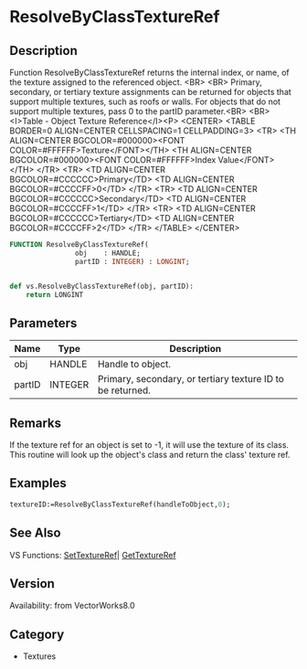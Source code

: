 # ResolveByClassTextureRef

## Description
Function ResolveByClassTextureRef returns the internal index, or name, of the texture assigned to the referenced object. &lt;BR&gt;
&lt;BR&gt;
Primary, secondary, or tertiary texture assignments can be returned for objects that support multiple textures, such as roofs or walls. For objects that do not support multiple textures, pass 0 to the partID parameter.&lt;BR&gt;
&lt;BR&gt;
&lt;I&gt;Table - Object Texture Reference&lt;/I&gt;&lt;P&gt;
&lt;CENTER&gt;
&lt;TABLE BORDER=0 ALIGN=CENTER CELLSPACING=1 CELLPADDING=3&gt;
  &lt;TR&gt; 
	&lt;TH ALIGN=CENTER BGCOLOR=#000000&gt;&lt;FONT COLOR=#FFFFFF&gt;Texture&lt;/FONT&gt;&lt;/TH&gt;
	&lt;TH ALIGN=CENTER BGCOLOR=#000000&gt;&lt;FONT COLOR=#FFFFFF&gt;Index Value&lt;/FONT&gt;&lt;/TH&gt;
  &lt;/TR&gt;
  &lt;TR&gt; 
	&lt;TD ALIGN=CENTER BGCOLOR=#CCCCCC&gt;Primary&lt;/TD&gt;
	&lt;TD ALIGN=CENTER BGCOLOR=#CCCCFF&gt;0&lt;/TD&gt;
  &lt;/TR&gt;
  &lt;TR&gt; 
	&lt;TD ALIGN=CENTER BGCOLOR=#CCCCCC&gt;Secondary&lt;/TD&gt;
	&lt;TD ALIGN=CENTER BGCOLOR=#CCCCFF&gt;1&lt;/TD&gt;
  &lt;/TR&gt;
  &lt;TR&gt; 
	&lt;TD ALIGN=CENTER BGCOLOR=#CCCCCC&gt;Tertiary&lt;/TD&gt;
	&lt;TD ALIGN=CENTER BGCOLOR=#CCCCFF&gt;2&lt;/TD&gt;
  &lt;/TR&gt;
&lt;/TABLE&gt;
&lt;/CENTER&gt;

```pascal
FUNCTION ResolveByClassTextureRef(
				obj    : HANDLE;
				partID : INTEGER) : LONGINT;
```

```python

def vs.ResolveByClassTextureRef(obj, partID):
    return LONGINT
```

## Parameters
|Name|Type|Description|
|---|---|---|
|obj|HANDLE|Handle to object.|
|partID|INTEGER|Primary, secondary, or tertiary texture ID to be returned.|

## Remarks
If the texture ref for an object is set to -1, it will use the texture of its class.  This routine will look up the object's class and return the class' texture ref.

## Examples
```pascal
textureID:=ResolveByClassTextureRef(handleToObject,0);
```

## See Also
VS Functions:
[SetTextureRef](SetTextureRef.md)| [GetTextureRef](GetTextureRef.md)

## Version
Availability: from VectorWorks8.0
## Category
* Textures


